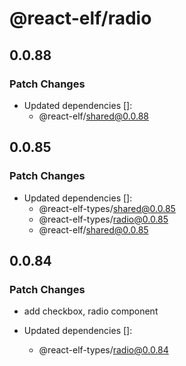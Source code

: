 # @react-elf/radio

## 0.0.88

### Patch Changes

- Updated dependencies []:
  - @react-elf/shared@0.0.88

## 0.0.85

### Patch Changes

- Updated dependencies []:
  - @react-elf-types/shared@0.0.85
  - @react-elf-types/radio@0.0.85
  - @react-elf/shared@0.0.85

## 0.0.84

### Patch Changes

- add checkbox, radio component

- Updated dependencies []:
  - @react-elf-types/radio@0.0.84
